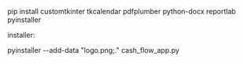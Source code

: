 pip install customtkinter tkcalendar pdfplumber python-docx reportlab pyinstaller

installer:

pyinstaller --add-data "logo.png;." cash_flow_app.py
